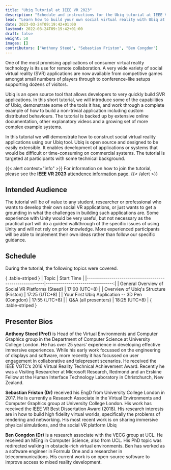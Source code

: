 ```yaml
---
title: "Ubiq Tutorial at IEEE VR 2023"
description: "Schedule and instructions for the Ubiq tutorial at IEEE VR 2023."
lead: "Learn how to build your own social virtual reality with Ubiq at the IEEE Conference on Virtual Reality and 3D User Interfaces (IEEE VR) 2023!"
date: 2023-03-24T09:19:42+01:00
lastmod: 2022-03-24T09:19:42+01:00
draft: false
weight: 50
images: []
contributors: ["Anthony Steed", "Sebastian Friston", "Ben Congdon"]
---
```


One of the most promising applications of consumer virtual reality technology is its use for remote collaboration. A very wide variety of social virtual reality (SVR) applications are now available from competitive games amongst small numbers of players through to conference-like setups supporting dozens of visitors.

Ubiq is an open source tool that allows developers to very quickly build SVR applications. In this short tutorial, we will introduce some of the capabilities of Ubiq, demonstrate some of the tools it has, and work through a complete example of how to build a non-trivial application including custom distributed behaviours. The tutorial is backed up by extensive online documentation, other explanatory videos and a growing set of more complex example systems.

In this tutorial we will demonstrate how to construct social virtual reality applications using our Ubiq tool. Ubiq is open source and designed to be easily extensible. It enables development of applications or systems that would be difficult or time-consuming on commercial systems. The tutorial is targeted at participants with some technical background.

{{< alert context="info" >}}
For information on how to join the tutorial, please see the **IEEE VR 2023** [attendence information page](https://ieeevr.org/2023/attend/zoom-events-instructions/).
{{< /alert >}}

## Intended Audience
The tutorial will be of value to any student, researcher or professional who wants to develop their own social VR applications, or just wants to get a grounding in what the challenges in building such applications are. Some experience with Unity would be very useful, but not necessary as the practical part will do a guided walkthrough of the specific issues of using Unity and will not rely on prior knowledge. More experienced participants will be able to implement their own ideas rather than follow our specific guidance.

## Schedule

During the tutorial, the following topics were covered.

{ .table-striped }
| Topic                                                   | Start Time                       |
|---------------------------------------------------------|---------------------------------:|
| General Overview of Social VR Platforms (Steed)         |                    17:00 (UTC+8) |
| Overview of Ubiq's Structure (Friston)                  |                    17:25 (UTC+8) |
| Your First Ubiq Application -- 3D Pen (Congdon)         |                    17:55 (UTC+8) |
| Q&A (all presenters)                                    |                    18:25 (UTC+8) |
{ .table-striped }

## Presenter Bios

**Anthony Steed (Prof)** is Head of the Virtual Environments and Computer Graphics group in the Department of Computer Science at University College London. He has over 25 years’ experience in developing effective immersive experiences. While his early work focussed on the engineering of displays and software, more recently it has focussed on user engagement in collaborative and telepresent scenarios. He received the IEEE VGTC’s 2016 Virtual Reality Technical Achievement Award.  Recently he was a Visiting Researcher at Microsoft Research, Redmond and an Erskine Fellow at the Human Interface Technology Laboratory in Christchurch, New Zealand.

**Sebastian Friston (Dr)** received his EngD from University College London in 2017. He is currently a Research Associate in the Virtual Environments and Computer Graphics group at University College London. His work has received the IEEE VR Best Dissertation Award (2018). His research interests are in how to build high fidelity virtual worlds, specifically the problems of rendering and networking. His most recent work is on sharing immersive physical simulations, and the social VR platform Ubiq

**Ben Congdon (Dr)** is a research associate with the VECG group at UCL. He received an MEng in Computer Science, also from UCL. His PhD topic was redirected walking in obstacle-rich virtual environments. Ben has worked as a software engineer in Formula One and a researcher in telecommunications. His current work is on open-source software to improve access to mixed reality development.